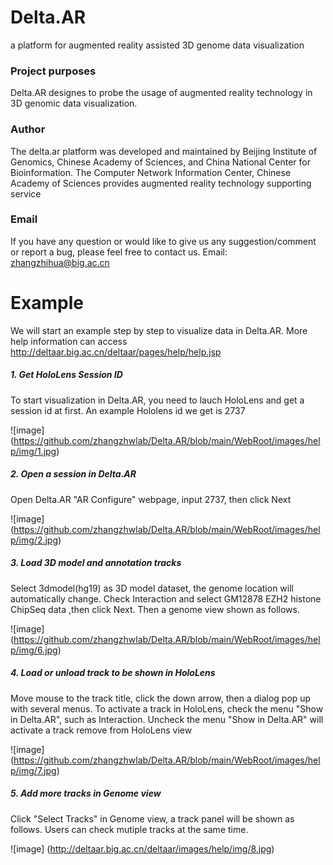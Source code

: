 # Delta.AR
a platform for augmented reality assisted 3D genome data visualization

### Project purposes
Delta.AR designes to probe the usage of augmented reality technology in 3D genomic data visualization.

### Author
The delta.ar platform was developed and maintained by Beijing Institute of Genomics, Chinese Academy of Sciences, and China National Center for Bioinformation. The Computer Network Information Center, Chinese Academy of Sciences provides augmented reality technology supporting service

### Email
If you have any question or would like to give us any suggestion/comment or report a bug, please feel free to contact us. 
Email: zhangzhihua@big.ac.cn

# Example

We will start an example step by step to visualize data in Delta.AR. More help information can access http://deltaar.big.ac.cn/deltaar/pages/help/help.jsp

##### 1. Get HoloLens Session ID

To start visualization in Delta.AR, you need to lauch HoloLens and get a session id at first. An example Hololens id we get is 2737

![image] (https://github.com/zhangzhwlab/Delta.AR/blob/main/WebRoot/images/help/img/1.jpg)

##### 2. Open a session in Delta.AR

Open Delta.AR "AR Configure" webpage, input 2737, then click Next

![image] (https://github.com/zhangzhwlab/Delta.AR/blob/main/WebRoot/images/help/img/2.jpg)

##### 3. Load 3D model and annotation tracks

Select 3dmodel(hg19) as 3D model dataset, the genome location will automatically change. Check Interaction and select GM12878 EZH2 histone ChipSeq data ,then click Next.
Then a genome view shown as follows.

![image] (https://github.com/zhangzhwlab/Delta.AR/blob/main/WebRoot/images/help/img/6.jpg)

##### 4. Load or unload track to be shown in HoloLens

Move mouse to the track title, click the down arrow, then a dialog pop up with several menus. To activate a track in HoloLens, check the menu "Show in Delta.AR", such as Interaction. Uncheck the menu "Show in Delta.AR" will activate a track remove from HoloLens view

![image] (https://github.com/zhangzhwlab/Delta.AR/blob/main/WebRoot/images/help/img/7.jpg)

##### 5. Add more tracks in Genome view

Click "Select Tracks" in Genome view, a track panel will be shown as follows. Users can check mutiple tracks at the same time.

![image] (http://deltaar.big.ac.cn/deltaar/images/help/img/8.jpg)





